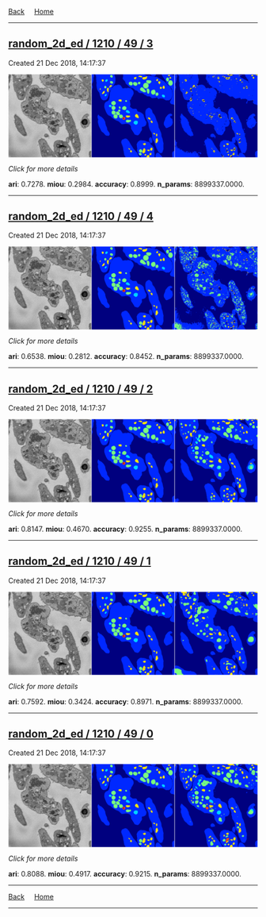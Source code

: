 
[Back](..)&nbsp;&nbsp;&nbsp;&nbsp;&nbsp;[Home](https://leapmanlab.github.io/snapshots)

---

<div class="summary"><a href="3"><h2>random_2d_ed / 1210 / 49 / 3</h2></a><p>Created 21 Dec 2018, 14:17:37
</p><a href="3"><img src="3/media/summary.png" align="center"></a><p>
<i>Click for more details</i>
</p></div>

**ari**: 0.7278. **miou**: 0.2984. **accuracy**: 0.8999. **n_params**: 8899337.0000. 

---

<div class="summary"><a href="4"><h2>random_2d_ed / 1210 / 49 / 4</h2></a><p>Created 21 Dec 2018, 14:17:37
</p><a href="4"><img src="4/media/summary.png" align="center"></a><p>
<i>Click for more details</i>
</p></div>

**ari**: 0.6538. **miou**: 0.2812. **accuracy**: 0.8452. **n_params**: 8899337.0000. 

---

<div class="summary"><a href="2"><h2>random_2d_ed / 1210 / 49 / 2</h2></a><p>Created 21 Dec 2018, 14:17:37
</p><a href="2"><img src="2/media/summary.png" align="center"></a><p>
<i>Click for more details</i>
</p></div>

**ari**: 0.8147. **miou**: 0.4670. **accuracy**: 0.9255. **n_params**: 8899337.0000. 

---

<div class="summary"><a href="1"><h2>random_2d_ed / 1210 / 49 / 1</h2></a><p>Created 21 Dec 2018, 14:17:37
</p><a href="1"><img src="1/media/summary.png" align="center"></a><p>
<i>Click for more details</i>
</p></div>

**ari**: 0.7592. **miou**: 0.3424. **accuracy**: 0.8971. **n_params**: 8899337.0000. 

---

<div class="summary"><a href="0"><h2>random_2d_ed / 1210 / 49 / 0</h2></a><p>Created 21 Dec 2018, 14:17:37
</p><a href="0"><img src="0/media/summary.png" align="center"></a><p>
<i>Click for more details</i>
</p></div>

**ari**: 0.8088. **miou**: 0.4917. **accuracy**: 0.9215. **n_params**: 8899337.0000. 

---

[Back](..)&nbsp;&nbsp;&nbsp;&nbsp;&nbsp;[Home](https://leapmanlab.github.io/snapshots)

---